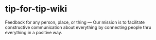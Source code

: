 tip-for-tip-wiki
================

Feedback for any person, place, or thing —  Our mission is to facilitate constructive communication about everything by connecting people thru everything in a positive way.

